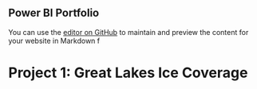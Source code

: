 ## Power BI Portfolio

You can use the [editor on GitHub](https://github.com/jason-paulose/Power-BI-Portfolio/edit/gh-pages/index.md) to maintain and preview the content for your website in Markdown f

# Project 1: Great Lakes Ice Coverage
